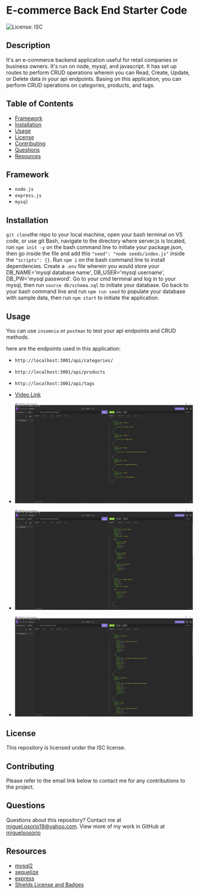 # E-commerce Back End Starter Code

![License: ISC](https://img.shields.io/badge/License-ISC-blue.svg)

## Description

It's an e-commerce backend application useful for retail companies or business owners. It's run on node, mysql, and javascript. It has set up routes to perform CRUD operations wherein you can Read, Create, Update, or Delete data in your api endpoints. Basing on this application, you can perform CRUD operations on categories, products, and tags.

## Table of Contents

* [Framework](#framework)
* [Installation](#installation)
* [Usage](#usage)
* [License](#license)
* [Contributing](#contributing)
* [Questions](#questions)
* [Resources](#resources)


## Framework

* `node.js`
* `express.js`
* `mysql`

## Installation

`git clone`the repo to your local machine, open your bash terminal on VS code, or use git Bash, navigate to the directory where server.js is located, run `npm init -y` on the bash command line to initiate your package.json, then go inside the file and add this `"seed": "node seeds/index.js"` inside the `"scripts": {}`. Run `npm i` on the bash command line to install dependencies. Create a `.env` file wherein you would store your DB_NAME='mysql database name', DB_USER='mysql username', DB_PW='mysql password'. Go to your cmd terminal and log in to your mysql, then run `source db/schema.sql` to initiate your database. Go back to your bash command line and run `npm run seed` to populate your database with sample data, then run `npm start` to initiate the application. 

## Usage

You can use `insomnia` or `postman` to test your api endpoints and CRUD methods.

here are the endpoints used in this application:

* `http://localhost:3001/api/categories/`
* `http://localhost:3001/api/products`
* `http://localhost:3001/api/tags`

* [Video Link]()
* ![Categories](https://github.com/miguelxosorio/e-commerce-back-end/blob/main/assets/images/categories.JPG)
* ![Products](https://github.com/miguelxosorio/e-commerce-back-end/blob/main/assets/images/products.JPG)
* ![Tags](https://github.com/miguelxosorio/e-commerce-back-end/blob/main/assets/images/tags.JPG)


## License

This repository is licensed under the ISC license. 

## Contributing

Please refer to the email link below to contact me for any contributions to the project.

## Questions

Questions about this repository? Contact me at [miguel.osorio19@yahoo.com](mailto:miguel.osorio19@yahoo.com). View more of my work in GitHub at [miguelxosorio](https://github.com/miguelxosorio)

## Resources
* [mysql2](https://www.npmjs.com/package/mysql)
* [sequelize](https://www.npmjs.com/package/sequelize)
* [express](https://expressjs.com/)
* [Shields License and Badges](https://shields.io/category/license)